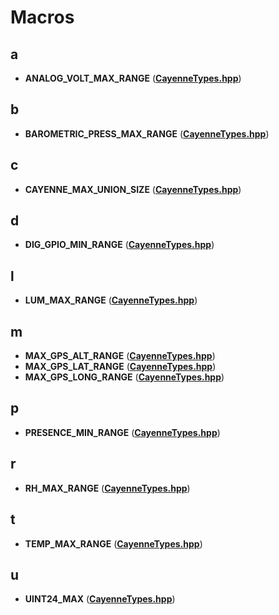 
# Macros



## a

* **ANALOG\_VOLT\_MAX\_RANGE** ([**CayenneTypes.hpp**](CayenneTypes_8hpp.md))


## b

* **BAROMETRIC\_PRESS\_MAX\_RANGE** ([**CayenneTypes.hpp**](CayenneTypes_8hpp.md))


## c

* **CAYENNE\_MAX\_UNION\_SIZE** ([**CayenneTypes.hpp**](CayenneTypes_8hpp.md))


## d

* **DIG\_GPIO\_MIN\_RANGE** ([**CayenneTypes.hpp**](CayenneTypes_8hpp.md))


## l

* **LUM\_MAX\_RANGE** ([**CayenneTypes.hpp**](CayenneTypes_8hpp.md))


## m

* **MAX\_GPS\_ALT\_RANGE** ([**CayenneTypes.hpp**](CayenneTypes_8hpp.md))
* **MAX\_GPS\_LAT\_RANGE** ([**CayenneTypes.hpp**](CayenneTypes_8hpp.md))
* **MAX\_GPS\_LONG\_RANGE** ([**CayenneTypes.hpp**](CayenneTypes_8hpp.md))


## p

* **PRESENCE\_MIN\_RANGE** ([**CayenneTypes.hpp**](CayenneTypes_8hpp.md))


## r

* **RH\_MAX\_RANGE** ([**CayenneTypes.hpp**](CayenneTypes_8hpp.md))


## t

* **TEMP\_MAX\_RANGE** ([**CayenneTypes.hpp**](CayenneTypes_8hpp.md))


## u

* **UINT24\_MAX** ([**CayenneTypes.hpp**](CayenneTypes_8hpp.md))




